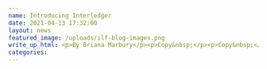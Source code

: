 ```yaml
---
name: Introducing Interledger
date: 2021-04-13 17:32:00
layout: news
featured_image: /uploads/ilf-blog-images.png
write_up_html: <p>By Briana Marbury</p><p>Copy&nbsp;</p><p>Copy&nbsp;</p>
categories:
---
```

